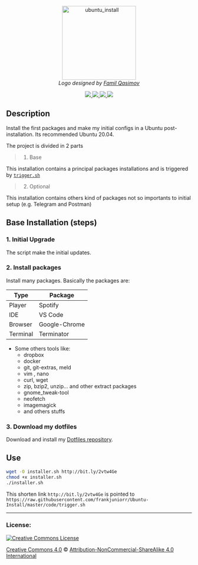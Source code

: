 <p align="center">
  <img src="logo/1024px.png" alt="ubuntu_install" height="200px">
  </br>
  <em> Logo designed by <a href="https://github.com/familqasimov">Famil Qasimov</a> </em>
</p>

<p align="center">
  <a href="https://img.shields.io/badge/ubuntu-20.04-4A0048.svg">
    <img src="https://img.shields.io/badge/ubuntu-20.04-4A0048.svg">
  </a>
  <a href="https://img.shields.io/badge/ubuntu-18.04-E95420.svg">
    <img src="https://img.shields.io/badge/ubuntu-18.04-E95420.svg">
  </a>
  <a href="https://img.shields.io/badge/language-ansible-2196F3.svg">
    <img src="https://img.shields.io/badge/language-ansible-2196F3.svg">
  </a>
  <a href="https://img.shields.io/badge/language-shell-43A047.svg">
    <img src="https://img.shields.io/badge/language-shell-43A047.svg">
  </a>
</p>

## Description
Install the first packages and make my initial configs in a Ubuntu post-installation. Its recommended Ubuntu 20.04.

The project is divided in 2 parts

> 1. Base

This installation contains a principal packages installations and is triggered by [``trigger.sh``](https://raw.githubusercontent.com/frankjuniorr/ubuntu_install/master/code/trigger.sh)

> 2. Optional

This installation contains others kind of packages not so importants to initial setup (e.g. Telegram and Postman)

## Base Installation (steps)

### 1. Initial Upgrade
The script make the initial updates.
### 2. Install packages
Install many packages. Basically the packages are:

| Type | Package |
| ------ | ------ |
| Player | Spotify |
| IDE | VS Code |
| Browser | Google-Chrome |
| Terminal | Terminator |

- Some others tools like:
  - dropbox
  - docker
  - git, git-extras, meld
  - vim , nano
  - curl, wget
  - zip, bzip2, unzip... and other extract packages
  - gnome_tweak-tool
  - neofetch
  - imagemagick
  - and others stuffs

### 3. Download my dotfiles
Download and install my [Dotfiles repository](https://github.com/frankjuniorr/dotfiles).

## Use
```bash
wget -O installer.sh http://bit.ly/2vtw4Ge
chmod +x installer.sh
./installer.sh
```
This shorten link ``http://bit.ly/2vtw4Ge`` is pointed to ``https://raw.githubusercontent.com/frankjuniorr/Ubuntu-Install/master/code/trigger.sh``

----

  ### License:
<a rel="license" href="http://creativecommons.org/licenses/by-nc-sa/4.0/"><img alt="Creative Commons License" style="border-width:0" src="https://i.creativecommons.org/l/by-nc-sa/4.0/88x31.png" /></a>


[Creative Commons 4.0](LICENSE) © <a rel="license" href="http://creativecommons.org/licenses/by-nc-sa/4.0/">Attribution-NonCommercial-ShareAlike 4.0 International</a>
